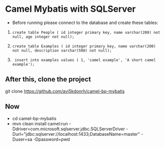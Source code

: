 
 # Camel Mybatis with SQLServer
* Before running please connect to the database and create these tables:
1. `create table People (
 id integer primary key,
 name varchar(200) not null,
 age integer not null);`
 
 2. `create table Examples (
 id integer primary key,
 name varchar(200) not null,
 description varchar(500) not null);`
 
 3. ` insert into examples values ( 1, 'camel example', 'A short camel example');`
 
 ## After this, clone the project
 git clone https://github.com/avi5kdonrh/camel-bp-mybatis
 ## Now
 - cd camel-bp-mybatis
 -  mvn clean install camel:run -Ddriver=com.microsoft.sqlserver.jdbc.SQLServerDriver -Durl="jdbc:sqlserver://localhost:1433;DatabaseName=master" -Duser=sa -Dpassword=pwd

